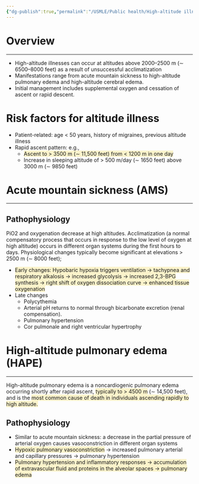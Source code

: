 ```yaml
---
{"dg-publish":true,"permalink":"/USMLE/Public health/High-altitude illnesses/"}
---
```


# Overview
---
- High-altitude illnesses can occur at altitudes above 2000–2500 m (∼ 6500–8000 feet) as a result of unsuccessful acclimatization
- Manifestations range from acute mountain sickness to high-altitude pulmonary edema and high-altitude cerebral edema.
- Initial management includes supplemental oxygen and cessation of ascent or rapid descent.
# Risk factors for altitude illness
- Patient-related: age < 50 years, history of migraines, previous altitude illness
- Rapid ascent pattern: e.g.,
	- <span style="background:rgba(240, 200, 0, 0.2)">Ascent to > 3500 m (∼ 11,500 feet) from &lt; 1200 m in one day</span>
	- Increase in sleeping altitude of > 500 m/day (∼ 1650 feet) above 3000 m (∼ 9850 feet)
# Acute mountain sickness (AMS)
---
## Pathophysiology 
PiO2 and oxygenation decrease at high altitudes. Acclimatization (a normal compensatory process that occurs in response to the low level of oxygen at high altitude) occurs in different organ systems during the first hours to days. Physiological changes typically become significant at elevations > 2500 m (∼ 8000 feet);
- <span style="background:rgba(240, 200, 0, 0.2)">Early changes: Hypobaric hypoxia triggers ventilation → tachypnea and respiratory alkalosis → increased glycolysis → increased 2,3-BPG synthesis → right shift of oxygen dissociation curve → enhanced tissue oxygenation</span>
- Late changes
	- Polycythemia 
	- Arterial pH returns to normal through bicarbonate excretion (renal compensation).
	- Pulmonary hypertension
	- Cor pulmonale and right ventricular hypertrophy
# High-altitude pulmonary edema (HAPE)
---
High-altitude pulmonary edema is a noncardiogenic pulmonary edema occurring shortly after rapid ascent, <span style="background:rgba(240, 200, 0, 0.2)">typically to > 4500 m</span> (∼ 14,500 feet), and is the <span style="background:rgba(240, 200, 0, 0.2)">most common cause of death in individuals ascending rapidly to high altitude.</span>
## Pathophysiology
- Similar to acute mountain sickness: a decrease in the partial pressure of arterial oxygen causes vasoconstriction in different organ systems
- <span style="background:rgba(240, 200, 0, 0.2)">Hypoxic pulmonary vasoconstriction</span> → increased pulmonary arterial and capillary pressures → pulmonary hypertension
- <span style="background:rgba(240, 200, 0, 0.2)">Pulmonary hypertension and inflammatory responses → accumulation of extravascular fluid and proteins in the alveolar spaces → pulmonary edema</span>
